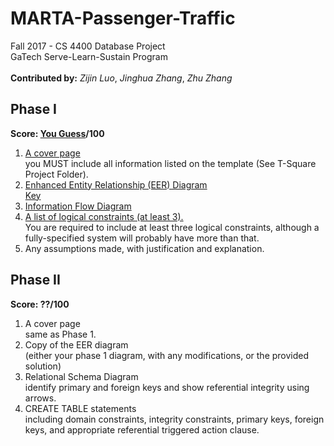 # MARTA-Passenger-Traffic
Fall 2017 - CS 4400 Database Project <br/>
GaTech Serve-Learn-Sustain Program <br/>
<br/>
__Contributed by:__ *Zijin Luo*, *Jinghua Zhang*, *Zhu Zhang* 

## Phase I
__Score: [You Guess](https://github.com/IvoryCandy/MARTA-Passenger-Traffic/blob/master/Phase%20I/Phase%20I.pdf)/100__
1. [A cover page](https://github.com/IvoryCandy/MARTA-Passenger-Traffic/blob/master/Phase%20I/Phase%20I%20cover%20page.pdf)
        <br/>you MUST include all information listed on the template (See T-Square Project Folder).
2. [Enhanced Entity Relationship (EER) Diagram](https://github.com/IvoryCandy/MARTA-Passenger-Traffic/blob/master/Phase%20I/EER_diagram.pdf)
        <br/>[Key](https://github.com/IvoryCandy/MARTA-Passenger-Traffic/blob/master/Phase%20I/EER.png)
3. [Information Flow Diagram](https://github.com/IvoryCandy/MARTA-Passenger-Traffic/blob/master/Phase%20I/IFD.pdf)
4. [A list of logical constraints (at least 3).](https://github.com/IvoryCandy/MARTA-Passenger-Traffic/blob/master/Phase%20I/Logic%20Constrants.pdf)
        <br/>You are required to include at least three logical constraints, although a fully-specified system will probably have more than that.
5. Any assumptions made, with justification and explanation.

## Phase II
__Score: ??/100__
1. A cover page
    <br/>same as Phase 1.
2. Copy of the EER diagram 
    <br/>(either your phase 1 diagram, with any modifications, or the provided solution)
3. Relational Schema Diagram
    <br/>identify primary and foreign keys and show referential integrity using arrows.
4. CREATE TABLE statements
    <br/>including domain constraints, integrity constraints, primary keys, foreign keys, and appropriate referential triggered action clause.

